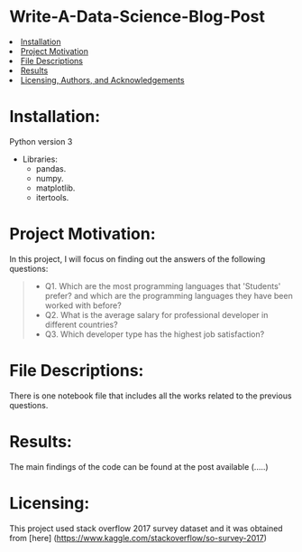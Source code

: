 # Write-A-Data-Science-Blog-Post

<li><a href="#Installation">Installation</a></li>
<li><a href="#Project Motivation">Project Motivation</a></li>
<li><a href="#File Descriptions">File Descriptions</a></li>
<li><a href="#Results">Results</a></li>
<li><a href="#Licensing">Licensing, Authors, and Acknowledgements</a></li>

# Installation:
Python version 3
- Libraries:
  - pandas.
  - numpy.
  - matplotlib.
  - itertools.

# Project Motivation:
In this project, I will focus on finding out the answers of the following questions:
  > * Q1. Which are the most programming languages that 'Students' prefer? 
      and which are the programming languages they have been worked with before?
  > * Q2. What is the average salary for professional developer in different countries?
  > * Q3. Which developer type has the highest job satisfaction?

# File Descriptions:
There is one notebook file that includes all the works related to the previous questions.

# Results:
The main findings of the code can be found at the post available (.....)

# Licensing:
This project used stack overflow 2017 survey dataset and it was obtained from [here] (https://www.kaggle.com/stackoverflow/so-survey-2017)
